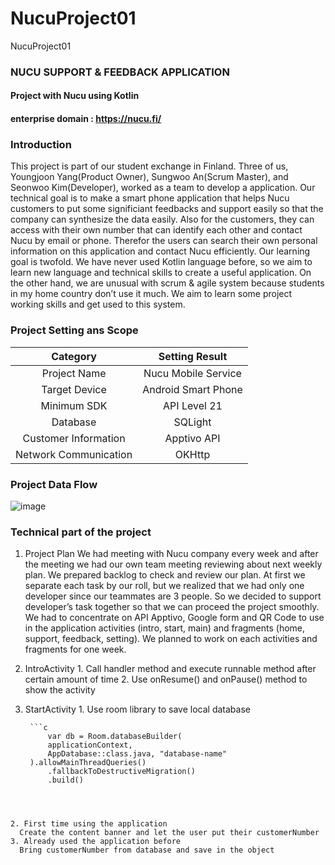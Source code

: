 # NucuProject01
NucuProject01
### NUCU SUPPORT & FEEDBACK APPLICATION
#### Project with Nucu using Kotlin
#### enterprise domain : https://nucu.fi/

### Introduction
This project is part of our student exchange in Finland. Three of us, Youngjoon Yang(Product Owner), Sungwoo An(Scrum Master), and Seonwoo Kim(Developer), worked as a team to develop a application. Our technical goal is to make a smart phone application that helps Nucu customers to put some significiant feedbacks and support easily so that the company can synthesize the data easily. Also for the customers, they can access with their own number that can identify each other and contact Nucu by email or phone. Therefor the users can search their own personal information on this application and contact Nucu efficiently. Our learning goal is twofold. We have never used Kotlin language before, so we aim to learn new language and technical skills to create a useful application. On the other hand, we are unusual with scrum & agile system because students in my home country don’t use it much. We aim to learn some project working skills and get used to this system. 


### Project Setting ans Scope
| Category | Setting Result |
|:---:|:---:|
|Project Name|Nucu Mobile Service|
|Target Device|Android Smart Phone|
|Minimum SDK|API Level 21|
|Database|SQLight|
|Customer Information|Apptivo API|
|Network Communication|OKHttp|


### Project Data Flow
![image](https://user-images.githubusercontent.com/53038387/82720949-4bbec180-9cf3-11ea-991f-84f355ef6fb1.png)



### Technical part of the project
  1. Project Plan
  We had meeting with Nucu company every week and after the meeting we had our own team meeting reviewing about next weekly plan. We prepared backlog to check and review our plan. At first we separate each task by our roll, but we realized that we had only one developer since our teammates are 3 people. So we decided to support developer’s task together so that we can proceed the project smoothly. 
 We had to concentrate on API Apptivo, Google form and QR Code to use in the application activities (intro, start, main) and fragments (home, support, feedback, setting). We planned to work on each activities and fragments for one week. 
  
  2. IntroActivity
    1. Call handler method and execute runnable method after certain amount of time
    2. Use onResume() and onPause() method to show the activity
    
  3. StartActivity
    1. Use room library to save local database
    
          ```c
              var db = Room.databaseBuilder(
              applicationContext,
              AppDatabase::class.java, "database-name"
          ).allowMainThreadQueries()
              .fallbackToDestructiveMigration()
              .build()
      ```

    
    2. First time using the application
      Create the content banner and let the user put their customerNumber
    3. Already used the application before
      Bring customerNumber from database and save in the object
    



 
    
    
